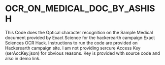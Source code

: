 # OCR_ON_MEDICAL_DOC_BY_ASHISH
This Code does the Optical character recognition on the Sample Medical document provided by Exact Science for the hackerearth campaign Exact Sciences OCR Hack.
Instructions to run the code are provided on Hackerearth campaign site.
I am not providing sercure Access Key (serAccKey.json) for obvious reasons.
Key is provided with source code and also in demo link.
